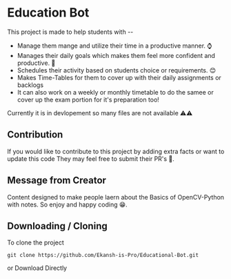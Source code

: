 # Education Bot

This project is made to help students with --
- Manage them mange and utilize their time in a productive manner. ⌚
- Manages their daily goals which makes them feel more confident and productive. 👦 
- Schedules their activity based on students choice or requirements. 😊 
- Makes Time-Tables for them to cover up with their daily assignments or backlogs
- It can also work on a weekly or monthly timetable to do the samee or cover up the exam portion for it's preparation too! 

Currently it is in devlopement so many files are not available ⚠️⚠️

## Contribution 

If you would like to contribute to this project by adding extra facts or want to update this code
They may feel free to submit their PR's 🚀.

## Message from Creator

Content designed to make people laern about the Basics of OpenCV-Python with notes. So
enjoy and happy coding 😁.

## Downloading / Cloning 

To clone the project 
```shell
git clone https://github.com/Ekansh-is-Pro/Educational-Bot.git
```
or Download Directly

